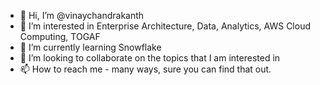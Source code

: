 - 👋 Hi, I’m @vinaychandrakanth
- 👀 I’m interested in Enterprise Architecture, Data, Analytics, AWS Cloud Computing, TOGAF
- 🌱 I’m currently learning Snowflake
- 💞️ I’m looking to collaborate on the topics that I am interested in
- 📫 How to reach me - many ways, sure you can find that out.

<!---
vinaychandrakanth/vinaychandrakanth is a ✨ special ✨ repository because its `README.md` (this file) appears on your GitHub profile.
You can click the Preview link to take a look at your changes.
--->
